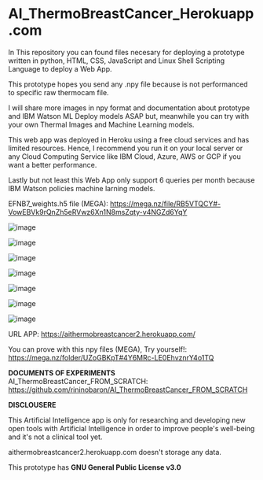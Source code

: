 # AI_ThermoBreastCancer_Herokuapp.com

In This repository you can found files necesary for deploying a prototype written in python, HTML, CSS, JavaScript and Linux Shell Scripting Language to deploy a Web App.

This prototype hopes you send any .npy file because is not performanced to specific raw thermocam file.

I will share more images in npy format and documentation about prototype and IBM Watson ML Deploy models ASAP but, meanwhile you can try with your own Thermal Images and Machine Learning models.

This web app was deployed in Heroku using a free cloud services and has limited resources. Hence, I recommend you run it on your local server or any Cloud Computing Service like IBM Cloud, Azure, AWS or GCP if you want a better performance.

Lastly but not least this Web App only support 6 queries per month because IBM Watson policies machine larning models.

EFNB7_weights.h5 file (MEGA): https://mega.nz/file/RB5VTQCY#-VowEBVk9rQnZh5eRVwz6Xn1N8msZqty-v4NGZd6YqY 

![image](https://user-images.githubusercontent.com/17024106/133529662-e25a158f-408a-4529-89cb-cce9badca373.png)

![image](https://user-images.githubusercontent.com/17024106/133529674-2172572f-b928-4226-af00-4221b6e604d1.png)

![image](https://user-images.githubusercontent.com/17024106/133529690-1f64639a-3331-44ed-b977-6b1321456863.png)

![image](https://user-images.githubusercontent.com/17024106/133529706-89c9a066-273b-4474-b876-c662e55c4e77.png)

![image](https://user-images.githubusercontent.com/17024106/133529721-64258c49-a798-45db-aedd-0d6b798bb057.png)

![image](https://user-images.githubusercontent.com/17024106/133529734-a90fedd1-1edd-4f7c-9e34-aba9354e2e7b.png)

![image](https://user-images.githubusercontent.com/17024106/133529740-829c361c-f296-400e-9908-40e6fd797f91.png)


URL APP: https://aithermobreastcancer2.herokuapp.com/

You can prove with this npy files (MEGA), Try yourself!: https://mega.nz/folder/UZoGBKpT#4Y6MRc-LE0EhvznrY4o1TQ 

**DOCUMENTS OF EXPERIMENTS**
AI_ThermoBreastCancer_FROM_SCRATCH:
https://github.com/rininobaron/AI_ThermoBreastCancer_FROM_SCRATCH

**DISCLOUSERE**

This Artificial Intelligence app is only for researching and developing new open tools with Artificial Intelligence in order to improve people's well-being and it's not a clinical tool yet.

aithermobreastcancer2.herokuapp.com doesn't storage any data.

This prototype has **GNU General Public License v3.0**
